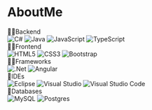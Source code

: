 # AboutMe
🐱‍👤Backend  
![C#](https://img.shields.io/badge/c%23-%23239120.svg?logo=c-sharp&logoColor=white)
![Java](https://img.shields.io/badge/java-%23ED8B00.svg?logo=java&logoColor=white)
![JavaScript](https://img.shields.io/badge/javascript-%23323330.svg?logo=javascript&logoColor=%23F7DF1E)
![TypeScript](https://img.shields.io/badge/typescript-%23007ACC.svg?logo=typescript&logoColor=white)  
🐱‍💻Frontend  
![HTML5](https://img.shields.io/badge/html5-%23E34F26.svg?logo=html5&logoColor=white)
![CSS3](https://img.shields.io/badge/css3-%231572B6.svg?logo=css3&logoColor=white)
![Bootstrap](https://img.shields.io/badge/bootstrap-%23563D7C.svg?logo=bootstrap&logoColor=white)  
🐱‍🏍Frameworks  
![.Net](https://img.shields.io/badge/.NET-5C2D91?logo=.net&logoColor=white)
![Angular](https://img.shields.io/badge/angular-%23DD0031.svg?logo=angular&logoColor=white)  
🤖IDEs  
![Eclipse](https://img.shields.io/badge/Eclipse-FE7A16.svg?logo=Eclipse&logoColor=white)
![Visual Studio](https://img.shields.io/badge/Visual%20Studio-5C2D91.svg?logo=visual-studio&logoColor=white)
![Visual Studio Code](https://img.shields.io/badge/Visual%20Studio%20Code-0078d7.svg?logo=visual-studio-code&logoColor=white)  
🏦Databases  
![MySQL](https://img.shields.io/badge/mysql-%2300f.svg?logo=mysql&logoColor=white)
![Postgres](https://img.shields.io/badge/postgres-%23316192.svg?logo=postgresql&logoColor=white)  
